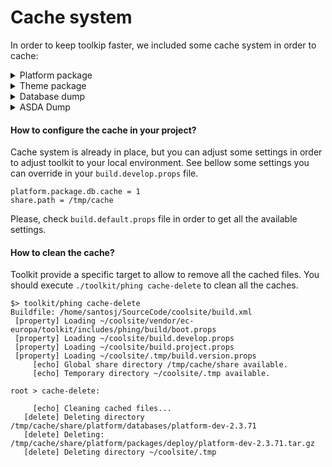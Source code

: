 # Cache system

<p>In order to keep toolkip faster, we included some cache system in order to
cache:</p>

<details>
    <p><summary>Platform package</summary></p>
    <p>Toolkip stores a copy of platform package in your <code>share.path</code>
    directory.</p>
</details>
<details>
    <p><summary>Theme package</summary></p>
    <p>Some stuff here</p>
</details>
<details>
    <p><summary>Database dump</summary></p>
    <p>Some stuff here.</p>
</details>
<details>
    <p><summary>ASDA Dump</summary></p>
    <p>some stuff here.</p>
</details>

#### How to configure the cache in your project?
<p>Cache system is already in place, but you can adjust some settings in order
to adjust toolkit to your local environment. See bellow some settings you can
override in your <code>build.develop.props</code> file.</p>

```
platform.package.db.cache = 1
share.path = /tmp/cache
```

<p>Please, check <code>build.default.props</code> file in order to get all the
available settings.</p>

#### How to clean the cache?
<p>Toolkit provide a specific target to allow to remove all the cached files.
You should execute <code>./toolkit/phing cache-delete</code> to clean all the
caches.</p>

```
$> toolkit/phing cache-delete
Buildfile: /home/santosj/SourceCode/coolsite/build.xml
 [property] Loading ~/coolsite/vendor/ec-europa/toolkit/includes/phing/build/boot.props
 [property] Loading ~/coolsite/build.develop.props
 [property] Loading ~/coolsite/build.project.props
 [property] Loading ~/coolsite/.tmp/build.version.props
     [echo] Global share directory /tmp/cache/share available.
     [echo] Temporary directory ~/coolsite/.tmp available.

root > cache-delete:

     [echo] Cleaning cached files...
   [delete] Deleting directory /tmp/cache/share/platform/databases/platform-dev-2.3.71
   [delete] Deleting: /tmp/cache/share/platform/packages/deploy/platform-dev-2.3.71.tar.gz
   [delete] Deleting directory ~/coolsite/.tmp

```